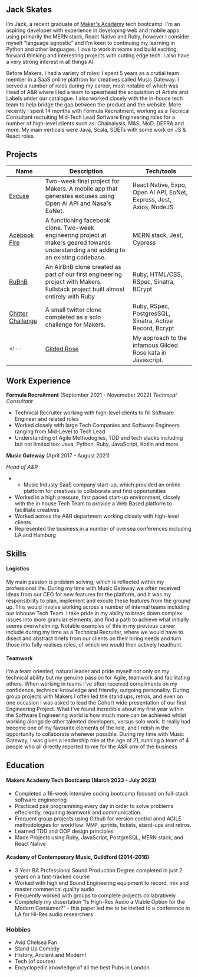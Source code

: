 ## Jack Skates

I’m Jack, a recent graduate of [Maker's Academy](https://apply.makers.tech/tech-skills-bootcamp-in-software-engineering) tech bootcamp. I'm an aspiring developer with experience in developing web and mobile apps using primarily the MERN stack, React Native and Ruby, however I consider myself "language agnostic" and I'm keen to continuing my learning in Python and other languages. I love to work in teams and build exciting, forward thinking and interesting projects with cutting edge tech. I also have a very strong interest in all things AI. 

Before Makers, I had a variety of roles: I spent 5 years as a crutial team member in a SaaS online platfrom for creatives called Music Gateway. I served a number of roles during my career, most notable of which was Head of A&R where I led a team to spearhead the acquisition of Artists and Labels under our catalogue. I also worked closely with the in-house tech team to help bridge the gap between the product and the website. More recently I spent 14 months with Formula Recruitment, working as a Tecnical Consultant recruiting Mid-Tech Lead Software Engineering roles for a number of high-level clients such as: Chainalysis, M&S, MoD, DEFRA and more. My main verticals were Java, Scala, SDETs with some work on JS & React roles.

## Projects 

| Name | Description | Tech/tools |
|------|------------|-------------|
| [Excuse](https://github.com/JRSkates/excuse) | Two-week final project for Makers. A mobile app that generates excuses using Open AI API and Nasa's EoNet. | React Native, Expo, Open AI API, EoNet, Express, Jest, Axios, NodeJS |
| [Acebook Fire](https://github.com/JRSkates/acebook-fire) | A functioning facebook clone. Two-week engineering project at makers geared towards understanding and adding to an existing codebase.  | MERN stack, Jest, Cypress|
| [RuBnB](https://github.com/JRSkates/ruBnB) |  An AirBnB clone created as part of our first engineering project with Makers. Fullstack project built almost entirely with Ruby  | Ruby, HTML/CSS, RSpec, Sinatra, BCrypt|
| [Chitter Challenge](https://github.com/JRSkates/skates-chitter-challenge) | A small twitter clone completed as a solo challenge for Makers. | Ruby, RSpec, PostgresSQL, Sinatra, Active Record, Bcrypt |
<!-- | [Gilded Rose](https://github.com/awdem/GildedRose-kata-js-jest) | My approach to the infamous Gilded Rose kata in Javascript. | NodeJS, Jest| -->

## Work Experience

**Formula Recruitment** (September 2021 - Novemeber 2022) 
_Technical Consultant_

-  Technical Recruiter working with high-level clients to fill Software Engineer and 
related roles
- Worked closely with large Tech Companies and Software Engineers ranging from 
Mid-Level to Tech Lead
- Understanding of Agile Methodoglies, TDD and tech stacks including but not limited 
too: Java, Python, Ruby, JavaScript, Kotlin and more

**Music Gateway** (April 2017 - August 2021)

_Head of A&R_

- - Music Industy SaaS company start-up, which provided an online platform for 
creatives to collaborate and find opportunities
- Worked in a high pressure, fast paced start-up environment, closely with the in house 
Tech Team to provide a Web Based platform to facilitate creatives 
- Worked across the A&R department working closely with high-level clients 
- Represented the business in a number of oversea conferences including LA and 
Hamburg


## Skills

<!-- - I achieved A during my work at B (job, or otherwise)
- I contributed to the growth of X while doing Y (job, or otherwise)
- I built this, made this, broke this, fixed this, etc.
- A link to some on-line evidence (blogs, videos, articles, etc.) -->

#### Logistics

My main passion is problem solving, which is reflected within my professional life. During my time with Music Gateway we often received ideas from our CEO for new features for the platform, and it was my responsibility to plan, implement and excute these features from the ground up. This would involve working across a number of internal teams including our inhouse Tech Team. I take pride in my ability to break down complex issues into more granular elements, and find a path to achieve what initially seems overwhelming. Notable examples of this in my previous career include during my time as a Technical Recruiter, where we would have to disect and abstract briefs from our clients on their hiring needs and turn those into fully realises roles, of which we would then actively headhunt.

<!-- Analytical mind, problem solving, use veg box as example (100% growth) -->

#### Teamwork

I'm a team oriented, natural leader and pride myself not only on my technical ability but my genuine passion for Agile, teamwork and facilitating others. When working in teams I've often received compliments on my confidence, technical knowledge and friendly, outgoing personality. During group projects with Makers I often led the stand ups, retros, and even on one occasion I was asked to lead the Cohort wide presentation of our first Engineering Project. What I've found incredible about my first year within the Software Engineering world is how much more can be achieved whilst working alongside other talented developers, versus solo work. It really had become one of my favourite elements of the role, and I relish in the opportunity to collaborate whenever possible. During my time with Music Gateway, I was given a leadership role at the age of 21, running a team of 4 people who all directly reported to me for the A&R arm of the business
<!-- listener, calming, funny, easy going use edventure MSc or vegbox as example 
able to bring up conflicting personalities in a healthy and productive way?-->


<!-- writing, clear, honest, lay groundwork, use Jellied Eel or MSx thesis as example? -->

## Education

#### Makers Academy Tech Bootcamp (March 2023 - July 2023)
- Completed a 16-week intensive coding bootcamp focused on full-stack software engineering 
- Practiced pair programming every day in order to solve problems effeciently, requiring teamwork and communication.
- Frequent group projects using Github for version control annd AGILE methodologies for workflow: MVP, sprints, tickets, stand-ups and retros.
- Learned TDD and OOP design principles
- Made Projects using Ruby, JavaScript, PostgreSQL, MERN stack, and React Native

#### Academy of Contemporary Music, Guildford (2014-2016)

- 3 Year BA Professional Sound Production Degree completed in just 2 years on a fast-tracked course
- Worked with high end Sound Engineering equipment to record, mix and master commerical quailty audio
- Frequently worked with groups to complete projects collabratively
- Completely my dissertation "Is High-Res Audio a Viable Option for the Modern Consumer?" - this paper led me to be invited to a conference in LA for Hi-Res audio researchers 


### Hobbies

- Avid Chelsea Fan
- Stand Up Comedy
- History, Ancient and Modern!
- Tech (of course)
- Encyclopedic knowledge of all the best Pubs in London
